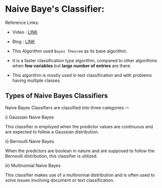 # Naive Baye's Classifier:

Reference Links:
- Video : [LINK](https://youtu.be/jS1CKhALUBQ)
- Blog : [LINK](https://www.analyticsvidhya.com/blog/2017/09/naive-bayes-explained/?)

- This Algorithm used `Bayes Theorem` as its base algorithm.
- It is a faster classification type algorithm, compared to other algorithms when **few variables** but **large number of entries** are there.
- This algorithm is mostly used in text classification and with problems having multiple classes.

## Types of Naive Bayes Classifiers
Naive Bayes Classifiers are classified into three categories —

i) Gaussian Naive Bayes

This classifier is employed when the predictor values are continuous and are expected to follow a Gaussian distribution.

ii) Bernoulli Naive Bayes

When the predictors are boolean in nature and are supposed to follow the Bernoulli distribution, this classifier is utilized.

iii) Multinomial Naive Bayes

This classifier makes use of a multinomial distribution and is often used to solve issues involving document or text classification.
